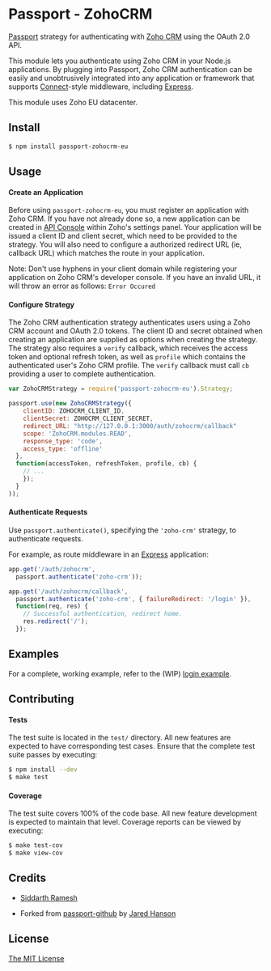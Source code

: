 # Passport - ZohoCRM


[Passport](http://passportjs.org/) strategy for authenticating with [Zoho CRM](https://www.crm.zoho.com/)
using the OAuth 2.0 API.

This module lets you authenticate using Zoho CRM in your Node.js applications.
By plugging into Passport, Zoho CRM authentication can be easily and
unobtrusively integrated into any application or framework that supports
[Connect](http://www.senchalabs.org/connect/)-style middleware, including
[Express](http://expressjs.com/).

This module uses Zoho EU datacenter.

## Install

```bash
$ npm install passport-zohocrm-eu
```

## Usage

#### Create an Application

Before using `passport-zohocrm-eu`, you must register an application with Zoho CRM.
If you have not already done so, a new application can be created in
[API Console](https://api-console.zoho.eu/) within
Zoho's settings panel.  Your application will be issued a client ID and client
secret, which need to be provided to the strategy.  You will also need to
configure a authorized redirect URL (ie, callback URL) which matches the route in your application.

Note: Don't use hyphens in your client domain while registering your application on 
Zoho CRM's developer console. If you have an invalid URL, it will throw an error as follows: `Error Occured`

#### Configure Strategy

The Zoho CRM authentication strategy authenticates users using a Zoho CRM account
and OAuth 2.0 tokens.  The client ID and secret obtained when creating an
application are supplied as options when creating the strategy.  The strategy
also requires a `verify` callback, which receives the access token and optional
refresh token, as well as `profile` which contains the authenticated user's
Zoho CRM profile.  The `verify` callback must call `cb` providing a user to
complete authentication.

```js
var ZohoCRMStrategy = require('passport-zohocrm-eu').Strategy;

passport.use(new ZohoCRMStrategy({
    clientID: ZOHOCRM_CLIENT_ID,
    clientSecret: ZOHOCRM_CLIENT_SECRET,
    redirect_URL: "http://127.0.0.1:3000/auth/zohocrm/callback"
    scope: 'ZohoCRM.modules.READ',
    response_type: 'code',
    access_type: 'offline'
  },
  function(accessToken, refreshToken, profile, cb) {
    // ...
    });
  }
));
```

#### Authenticate Requests

Use `passport.authenticate()`, specifying the `'zoho-crm'` strategy, to
authenticate requests.

For example, as route middleware in an [Express](http://expressjs.com/)
application:

```js
app.get('/auth/zohocrm',
  passport.authenticate('zoho-crm'));

app.get('/auth/zohocrm/callback', 
  passport.authenticate('zoho-crm', { failureRedirect: '/login' }),
  function(req, res) {
    // Successful authentication, redirect home.
    res.redirect('/');
  });
```

## Examples

For a complete, working example, refer to the (WIP) [login example](https://github.com/siddarthramesh/passport-zoho-crm/tree/master/).

## Contributing

#### Tests

The test suite is located in the `test/` directory.  All new features are
expected to have corresponding test cases.  Ensure that the complete test suite
passes by executing:

```bash
$ npm install --dev
$ make test
```

#### Coverage

The test suite covers 100% of the code base.  All new feature development is
expected to maintain that level.  Coverage reports can be viewed by executing:

```bash
$ make test-cov
$ make view-cov
```
  
## Credits
  
 -  [Siddarth Ramesh](http://github.com/siddarthramesh)
 +  Forked from [passport-github](https://github.com/jaredhanson/passport-github) by [Jared Hanson](https://github.com/jaredhanson)

## License

[The MIT License](http://opensource.org/licenses/MIT)


